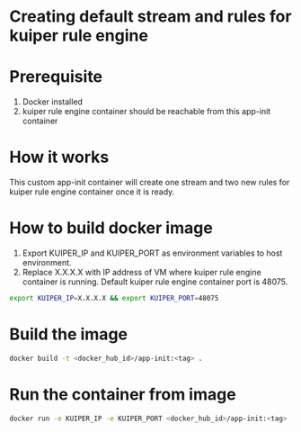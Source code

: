 # Creating default stream and rules for kuiper rule engine

# Prerequisite
1. Docker installed
2. kuiper rule engine container should be reachable from this app-init container

# How it works
This custom app-init container will create one stream and two new rules for kuiper rule engine container once it is ready.

# How to build docker image

1. Export KUIPER_IP and KUIPER_PORT as environment variables to host environment. 
2. Replace X.X.X.X with IP address of VM where kuiper rule engine container is running. Default kuiper rule engine container port is 48075.

```sh
export KUIPER_IP=X.X.X.X && export KUIPER_PORT=48075 
```

# Build the image

```sh
docker build -t <docker_hub_id>/app-init:<tag> .
```

# Run the container from image

```sh
docker run -e KUIPER_IP -e KUIPER_PORT <docker_hub_id>/app-init:<tag>
```


